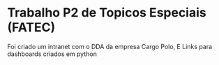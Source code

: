 # Trabalho P2 de Topicos Especiais (FATEC)

Foi criado um intranet com o DDA da empresa Cargo Polo,
E Links para dashboards criados em python
